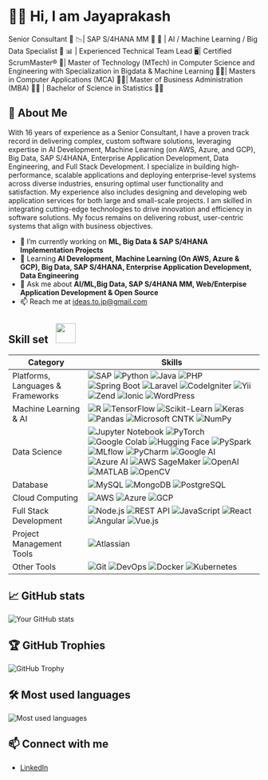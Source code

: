 # 👩‍💻 Hi, I am Jayaprakash
Senior Consultant 🔭 📉| SAP S/4HANA MM 🏢 🔄 | AI / Machine Learning / Big Data Specialist 🤖 📊 | Experienced Technical Team Lead 🖥️| Certified ScrumMaster® 🚀| Master of Technology (MTech) in Computer Science and Engineering with Specialization in Bigdata & Machine Learning 👨‍💻| Masters in Computer Applications (MCA) 👨‍💻| Master of Business Administration (MBA) 👨‍💻 | Bachelor of Science in Statistics 👨‍💻

## 🌟 About Me  
With 16 years of experience as a Senior Consultant, I have a proven track record in delivering complex, custom software solutions, leveraging expertise in AI Development, Machine Learning (on AWS, Azure, and GCP), Big Data, SAP S/4HANA, Enterprise Application Development, Data Engineering, and Full Stack Development. I specialize in building high-performance, scalable applications and deploying enterprise-level systems across diverse industries, ensuring optimal user functionality and satisfaction. My experience also includes designing and developing web application services for both large and small-scale projects. I am skilled in integrating cutting-edge technologies to drive innovation and efficiency in software solutions. My focus remains on delivering robust, user-centric systems that align with business objectives.
- 🔭 I’m currently working on **ML, Big Data & SAP S/4HANA Implementation Projects**  
- 🌱 Learning **AI Development, Machine Learning (On AWS, Azure & GCP), Big Data, SAP S/4HANA, Enterprise Application Development, Data Engineering**  
- 💬 Ask me about **AI/ML,Big Data, SAP S/4HANA MM, Web/Enterpise Application Development & Open Source**  
- 📫 Reach me at [ideas.to.jp@gmail.com](mailto:ideas.to.jp@gmail.com)

## Skill set &nbsp;&nbsp;<img src='https://user-images.githubusercontent.com/74038190/206662607-d9e7591e-bbf9-42f9-9386-29efc927bc16.gif' width="40">

| Category        | Skills        |
|-----------------|---------------|
| Platforms, Languages & Frameworks       | ![SAP](https://img.shields.io/badge/-SAP-0FAAFF?style=flat&logo=sap&logoColor=white) ![Python](https://img.shields.io/badge/-Python-3776AB?style=flat&logo=python&logoColor=white) ![Java](https://img.shields.io/badge/-Java-007396?style=flat&logo=java&logoColor=white) ![PHP](https://img.shields.io/badge/-PHP-777BB4?style=flat&logo=php&logoColor=white) ![Spring Boot](https://img.shields.io/badge/-Spring%20Boot-6DB33F?style=flat&logo=springboot&logoColor=white) ![Laravel](https://img.shields.io/badge/-Laravel-FF2D20?style=flat&logo=laravel&logoColor=white) ![CodeIgniter](https://img.shields.io/badge/-CodeIgniter-DD4814?style=flat&logo=codeigniter&logoColor=white) ![Yii](https://img.shields.io/badge/-Yii-0082C9?style=flat&logo=yii&logoColor=white) ![Zend](https://img.shields.io/badge/-Zend-68B604?style=flat&logo=zend&logoColor=white) ![Ionic](https://img.shields.io/badge/-Ionic-3880FF?style=flat&logo=ionic&logoColor=white) ![WordPress](https://img.shields.io/badge/-WordPress-21759B?style=flat&logo=wordpress&logoColor=white) |
| Machine Learning & AI | ![R](https://img.shields.io/badge/-R-276DC3?style=flat&logo=r&logoColor=white) ![TensorFlow](https://img.shields.io/badge/-TensorFlow-FF6F00?style=flat&logo=tensorflow&logoColor=white) ![Scikit-Learn](https://img.shields.io/badge/-Scikit%20Learn-F7931E?style=flat&logo=scikitlearn&logoColor=white) ![Keras](https://img.shields.io/badge/-Keras-D00000?style=flat&logo=keras&logoColor=white) ![Pandas](https://img.shields.io/badge/-Pandas-150458?style=flat&logo=pandas&logoColor=white) ![Microsoft CNTK](https://img.shields.io/badge/-Microsoft%20CNTK-0078D7?style=flat&logo=Microsoft&logoColor=white) ![NumPy](https://img.shields.io/badge/-NumPy-013243?style=flat&logo=numpy&logoColor=white) |
| Data Science | ![Jupyter Notebook](https://img.shields.io/badge/-Jupyter%20Notebook-F37626?style=flat&logo=jupyter&logoColor=white) ![PyTorch](https://img.shields.io/badge/-PyTorch-EE4C2C?style=flat&logo=pytorch&logoColor=white) ![Google Colab](https://img.shields.io/badge/-Google%20Colab-F9AB00?style=flat&logo=googlecolab&logoColor=white) ![Hugging Face](https://img.shields.io/badge/-Hugging%20Face-FFCC4D?style=flat&logo=huggingface&logoColor=white) ![PySpark](https://img.shields.io/badge/-PySpark-E25A1C?style=flat&logo=apachespark&logoColor=white)![MLflow](https://img.shields.io/badge/-MLflow-0194E2?style=flat&logo=mlflow&logoColor=white) ![PyCharm](https://img.shields.io/badge/-PyCharm-000000?style=flat&logo=pycharm&logoColor=white) ![Google AI](https://img.shields.io/badge/-Google%20AI-4285F4?style=flat&logo=google&logoColor=white) ![Azure AI](https://img.shields.io/badge/-Azure%20AI-0089D6?style=flat&logo=microsoftazure&logoColor=white) ![AWS SageMaker](https://img.shields.io/badge/-AWS%20SageMaker-232F3E?style=flat&logo=amazonsagemaker&logoColor=white) ![OpenAI](https://img.shields.io/badge/-OpenAI-412991?style=flat&logo=openai&logoColor=white) ![MATLAB](https://img.shields.io/badge/-MATLAB-0076A8?style=flat&logo=mathworks&logoColor=white) ![OpenCV](https://img.shields.io/badge/-OpenCV-5C3EE8?style=flat&logo=opencv&logoColor=white) |
| Database | ![MySQL](https://img.shields.io/badge/-MySQL-4479A1?style=flat&logo=mysql&logoColor=white) ![MongoDB](https://img.shields.io/badge/-MongoDB-47A248?style=flat&logo=mongodb&logoColor=white) ![PostgreSQL](https://img.shields.io/badge/-PostgreSQL-336791?style=flat&logo=postgresql&logoColor=white)|
| Cloud Computing | ![AWS](https://img.shields.io/badge/-AWS-232F3E?style=flat&logo=amazonaws&logoColor=white) ![Azure](https://img.shields.io/badge/-Azure-0078D4?style=flat&logo=microsoftazure&logoColor=white) ![GCP](https://img.shields.io/badge/-GCP-4285F4?style=flat&logo=googlecloud&logoColor=white) |
| Full Stack Development | ![Node.js](https://img.shields.io/badge/-Node.js-339933?style=flat&logo=node.js&logoColor=white) ![REST API](https://img.shields.io/badge/-REST%20API-005571?style=flat&logo=restapi&logoColor=white) ![JavaScript](https://img.shields.io/badge/-JavaScript-F7DF1E?style=flat&logo=javascript&logoColor=black) ![React](https://img.shields.io/badge/-React-61DAFB?style=flat&logo=react&logoColor=white) ![Angular](https://img.shields.io/badge/-Angular-DD0031?style=flat&logo=angular&logoColor=white) ![Vue.js](https://img.shields.io/badge/-Vue.js-4FC08D?style=flat&logo=vue.js&logoColor=white) |
| Project Management Tools | ![Atlassian](https://img.shields.io/badge/-Atlassian-0052CC?style=flat&logo=atlassian&logoColor=white) |
| Other Tools | ![Git](https://img.shields.io/badge/-Git-F05032?style=flat&logo=git&logoColor=white) ![DevOps](https://img.shields.io/badge/-DevOps-CC0000?style=flat&logo=devops&logoColor=white) ![Docker](https://img.shields.io/badge/-Docker-2496ED?style=flat&logo=docker&logoColor=white) ![Kubernetes](https://img.shields.io/badge/-Kubernetes-326CE5?style=flat&logo=kubernetes&logoColor=white) |



## 📈 GitHub stats
![Your GitHub stats](https://github-readme-stats.vercel.app/api?username=Jayaprakashsuseelam&show_icons=true&theme=radical)

## 🏆 GitHub Trophies
![GitHub Trophy](https://github-profile-trophy.vercel.app/?username=Jayaprakashsuseelam&theme=juicyfresh&title=Repositories,Stars,Commits,Followers,PullRequest,MultipleLang&margin-w=20)

## 🛠 Most used languages
![Most used languages](https://github-readme-stats.vercel.app/api/top-langs/?username=Jayaprakashsuseelam&layout=compact&theme=radical)

## 📫 Connect with me
- [LinkedIn](https://www.linkedin.com/in/jayaprakashsuseelam/)

  

